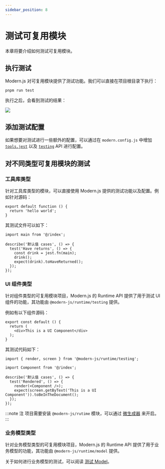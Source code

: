 ```yaml
---
sidebar_position: 8
---
```


# 测试可复用模块

本章将要介绍如何测试可复用模块。

## 执行测试

Modern.js 对可复用模块提供了测试功能。我们可以直接在项目根目录下执行：

```
pnpm run test
```

执行之后，会看到测试的结果：

![](https://lf3-static.bytednsdoc.com/obj/eden-cn/aphqeh7uhohpquloj/modern-js/guides/test-result.png)

## 添加测试配置

如果想要对测试进行一些额外的配置，可以通过在 `modern.config.js` 中增加 [`tools.jest`](/docs/apis/config/tools/jest) 以及 [`testing`](/docs/apis/config/testing/transformer) API 进行配置。

## 对不同类型可复用模块的测试

### 工具库类型

针对工具库类型的模块，可以直接使用 Modern.js 提供的测试功能以及配置。例如针对源码：

``` tsx
export default function () {
  return 'hello world';
}
```

其测试文件可以如下：

``` tsx
import main from '@/index';

describe('默认值 cases', () => {
  test('Have returns', () => {
    const drink = jest.fn(main);
    drink();
    expect(drink).toHaveReturned();
  });
});
```

### UI 组件类型

针对组件类型的可复用模块项目，Modern.js 的 Runtime API 提供了用于测试 UI 组件的功能，其功能由 `@modern-js/runtime/testing` 提供。

例如有以下组件源码：

```tsx
export const default () {
  return (
    <div>This is a UI Component</div>
  );
}
```

其测试代码如下：

``` tsx
import { render, screen } from '@modern-js/runtime/testing';

import Component from '@/index';

describe('默认值 cases', () => {
  test('Rendered', () => {
    render(<Component />);
    expect(screen.getByText('This is a UI Component')).toBeInTheDocument();
  });
});
```

:::note 注
项目需要安装 `@modern-js/rutime` 模块，可以通过 [微生成器](/docs/guides/features/modules/micro-generator) 来开启。
:::

### 业务模型类型

针对业务模型类型的可复用模块项目，Modern.js 的 Runtime API 提供了用于业务模型的功能，其功能由 `@modern-js/runtime/model` 提供。

关于如何进行业务模型的测试，可以阅读 [测试 Model](/docs/guides/features/runtime/model/test-model)。

